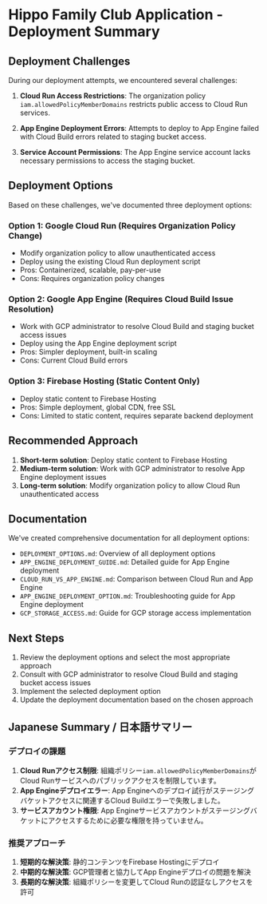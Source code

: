 # Hippo Family Club Application - Deployment Summary

## Deployment Challenges

During our deployment attempts, we encountered several challenges:

1. **Cloud Run Access Restrictions**: The organization policy `iam.allowedPolicyMemberDomains` restricts public access to Cloud Run services.

2. **App Engine Deployment Errors**: Attempts to deploy to App Engine failed with Cloud Build errors related to staging bucket access.

3. **Service Account Permissions**: The App Engine service account lacks necessary permissions to access the staging bucket.

## Deployment Options

Based on these challenges, we've documented three deployment options:

### Option 1: Google Cloud Run (Requires Organization Policy Change)
- Modify organization policy to allow unauthenticated access
- Deploy using the existing Cloud Run deployment script
- Pros: Containerized, scalable, pay-per-use
- Cons: Requires organization policy changes

### Option 2: Google App Engine (Requires Cloud Build Issue Resolution)
- Work with GCP administrator to resolve Cloud Build and staging bucket access issues
- Deploy using the App Engine deployment script
- Pros: Simpler deployment, built-in scaling
- Cons: Current Cloud Build errors

### Option 3: Firebase Hosting (Static Content Only)
- Deploy static content to Firebase Hosting
- Pros: Simple deployment, global CDN, free SSL
- Cons: Limited to static content, requires separate backend deployment

## Recommended Approach

1. **Short-term solution**: Deploy static content to Firebase Hosting
2. **Medium-term solution**: Work with GCP administrator to resolve App Engine deployment issues
3. **Long-term solution**: Modify organization policy to allow Cloud Run unauthenticated access

## Documentation

We've created comprehensive documentation for all deployment options:
- `DEPLOYMENT_OPTIONS.md`: Overview of all deployment options
- `APP_ENGINE_DEPLOYMENT_GUIDE.md`: Detailed guide for App Engine deployment
- `CLOUD_RUN_VS_APP_ENGINE.md`: Comparison between Cloud Run and App Engine
- `APP_ENGINE_DEPLOYMENT_OPTION.md`: Troubleshooting guide for App Engine deployment
- `GCP_STORAGE_ACCESS.md`: Guide for GCP storage access implementation

## Next Steps

1. Review the deployment options and select the most appropriate approach
2. Consult with GCP administrator to resolve Cloud Build and staging bucket access issues
3. Implement the selected deployment option
4. Update the deployment documentation based on the chosen approach

## Japanese Summary / 日本語サマリー

### デプロイの課題
1. **Cloud Runアクセス制限**: 組織ポリシー`iam.allowedPolicyMemberDomains`がCloud Runサービスへのパブリックアクセスを制限しています。
2. **App Engineデプロイエラー**: App Engineへのデプロイ試行がステージングバケットアクセスに関連するCloud Buildエラーで失敗しました。
3. **サービスアカウント権限**: App Engineサービスアカウントがステージングバケットにアクセスするために必要な権限を持っていません。

### 推奨アプローチ
1. **短期的な解決策**: 静的コンテンツをFirebase Hostingにデプロイ
2. **中期的な解決策**: GCP管理者と協力してApp Engineデプロイの問題を解決
3. **長期的な解決策**: 組織ポリシーを変更してCloud Runの認証なしアクセスを許可
